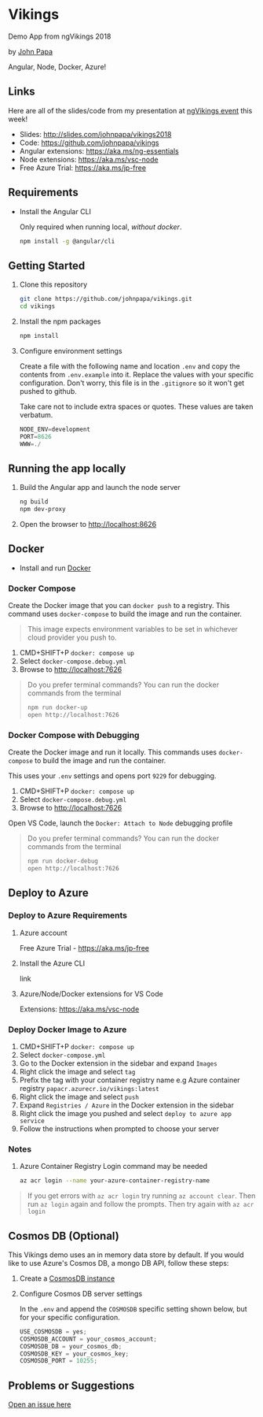 # Vikings

Demo App from ngVikings 2018

by [John Papa](http://twitter.com/john_papa)

Angular, Node, Docker, Azure!

## Links

Here are all of the slides/code from my presentation at [ngVikings event](https://twitter.com/ngvikingsconf) this week!

* Slides: <http://slides.com/johnpapa/vikings2018>
* Code: <https://github.com/johnpapa/vikings>
* Angular extensions: <https://aka.ms/ng-essentials>
* Node extensions: <https://aka.ms/vsc-node>
* Free Azure Trial: <https://aka.ms/jp-free>

## Requirements

* Install the Angular CLI

  Only required when running local, _without docker_.

  ```bash
  npm install -g @angular/cli
  ```

## Getting Started

1. Clone this repository

    ```bash
    git clone https://github.com/johnpapa/vikings.git
    cd vikings
    ```

1. Install the npm packages

    ```bash
    npm install
    ```

1. Configure environment settings

    Create a file with the following name and location `.env` and copy the contents from
    `.env.example` into it. Replace the values with your specific configuration. Don't worry, this
    file is in the `.gitignore` so it won't get pushed to github.

    Take care not to include extra spaces or quotes. These values are taken verbatum.

    ```javascript
    NODE_ENV=development
    PORT=8626
    WWW=./
    ```

## Running the app locally

1. Build the Angular app and launch the node server

    ```bash
    ng build
    npm dev-proxy
    ```

1. Open the browser to <http://localhost:8626>

## Docker

* Install and run [Docker](https://www.docker.com/community-edition)

### Docker Compose

Create the Docker image that you can `docker push` to a registry. This command uses `docker-compose` to build the image and run the container.

> This image expects environment variables to be set in whichever cloud provider you push to.

1. CMD+SHIFT+P `docker: compose up`
1. Select `docker-compose.debug.yml`
1. Browse to <http://localhost:7626>

> Do you prefer terminal commands? You can run the docker commands from the terminal
>
> ```bash
> npm run docker-up
> open http://localhost:7626
> ```

### Docker Compose with Debugging

Create the Docker image and run it locally. This commands uses `docker-compose` to build the image and run the container.

This uses your `.env` settings and opens port `9229` for debugging.

1. CMD+SHIFT+P `docker: compose up`
1. Select `docker-compose.debug.yml`
1. Browse to <http://localhost:7626>

Open VS Code, launch the `Docker: Attach to Node` debugging profile

> Do you prefer terminal commands? You can run the docker commands from the terminal
>
> ```bash
> npm run docker-debug
> open http://localhost:7626
> ```

## Deploy to Azure

### Deploy to Azure Requirements

1. Azure account

    Free Azure Trial - <https://aka.ms/jp-free>

1. Install the Azure CLI

    link

1. Azure/Node/Docker extensions for VS Code

    Extensions: <https://aka.ms/vsc-node>

### Deploy Docker Image to Azure

1. CMD+SHIFT+P `docker: compose up`
1. Select `docker-compose.yml`
1. Go to the Docker extension in the sidebar and expand `Images`
1. Right click the image and select `tag`
1. Prefix the tag with your container registry name
    e.g Azure container registry `papacr.azurecr.io/vikings:latest`
1. Right click the image and select `push`
1. Expand `Registries / Azure` in the Docker extension in the sidebar
1. Right click the image you pushed and select `deploy to azure app service`
1. Follow the instructions when prompted to choose your server

### Notes

1. Azure Container Registry Login command may be needed

    ```bash
    az acr login --name your-azure-container-registry-name
    ```

> If you get errors with `az acr login` try running `az account clear`. Then run `az login` again and follow the prompts. Then try again with `az acr login`

## Cosmos DB (Optional)

This Vikings demo uses an in memory data store by default. If you would like to use Azure's Cosmos DB, a mongo DB API, follow these steps:

1. Create a [CosmosDB instance](https://aka.ms/jp-cosmos-node)

1. Configure Cosmos DB server settings

    In the `.env` and append the `COSMOSDB` specific setting shown below, but for your specific configuration.

    ```javascript
    USE_COSMOSDB = yes;
    COSMOSDB_ACCOUNT = your_cosmos_account;
    COSMOSDB_DB = your_cosmos_db;
    COSMOSDB_KEY = your_cosmos_key;
    COSMOSDB_PORT = 10255;
    ```

## Problems or Suggestions

[Open an issue here](https://github.com/johnpapa/vikings/issues)
